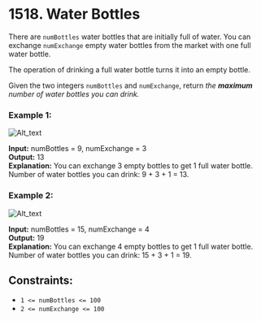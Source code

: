 # 1518. Water Bottles

There are `numBottles` water bottles that are initially full of water. You can exchange `numExchange` empty water bottles from the market with one full water bottle.

The operation of drinking a full water bottle turns it into an empty bottle.

Given the two integers `numBottles` and `numExchange`, return *the **maximum** number of water bottles you can drink.*

### Example 1:
![Alt_text](https://assets.leetcode.com/uploads/2020/07/01/sample_1_1875.png)

**Input:** numBottles = 9, numExchange = 3  
**Output:** 13  
**Explanation:** You can exchange 3 empty bottles to get 1 full water bottle.  
Number of water bottles you can drink: 9 + 3 + 1 = 13.

### Example 2:
![Alt_text](https://assets.leetcode.com/uploads/2020/07/01/sample_2_1875.png)

**Input:** numBottles = 15, numExchange = 4  
**Output:** 19  
**Explanation:** You can exchange 4 empty bottles to get 1 full water bottle.   
Number of water bottles you can drink: 15 + 3 + 1 = 19.
 
## Constraints:
- `1 <= numBottles <= 100`
- `2 <= numExchange <= 100`
